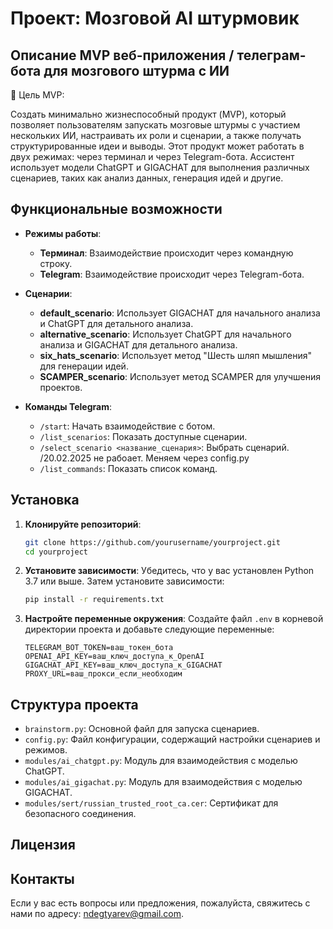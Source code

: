 # Проект: Мозговой AI штурмовик

## Описание MVP веб-приложения / телеграм-бота для мозгового штурма с ИИ
🔹 Цель MVP:

Создать минимально жизнеспособный продукт (MVP), который позволяет пользователям запускать мозговые штурмы с участием нескольких ИИ, настраивать их роли и сценарии, а также получать структурированные идеи и выводы. Этот продукт может работать в двух режимах: через терминал и через Telegram-бота. Ассистент использует модели ChatGPT и GIGACHAT для выполнения различных сценариев, таких как анализ данных, генерация идей и другие.

## Функциональные возможности

- **Режимы работы**: 
  - **Терминал**: Взаимодействие происходит через командную строку.
  - **Telegram**: Взаимодействие происходит через Telegram-бота.

- **Сценарии**:
  - **default_scenario**: Использует GIGACHAT для начального анализа и ChatGPT для детального анализа.
  - **alternative_scenario**: Использует ChatGPT для начального анализа и GIGACHAT для детального анализа.
  - **six_hats_scenario**: Использует метод "Шесть шляп мышления" для генерации идей.
  - **SCAMPER_scenario**: Использует метод SCAMPER для улучшения проектов.

- **Команды Telegram**:
  - `/start`: Начать взаимодействие с ботом.
  - `/list_scenarios`: Показать доступные сценарии.
  - `/select_scenario <название_сценария>`: Выбрать сценарий. /20.02.2025 не рабоает. Меняем через config.py
  - `/list_commands`: Показать список команд.

## Установка

1. **Клонируйте репозиторий**:
   ```bash
   git clone https://github.com/yourusername/yourproject.git
   cd yourproject
   ```

2. **Установите зависимости**:
   Убедитесь, что у вас установлен Python 3.7 или выше. Затем установите зависимости:
   ```bash
   pip install -r requirements.txt
   ```

3. **Настройте переменные окружения**:
   Создайте файл `.env` в корневой директории проекта и добавьте следующие переменные:
   ```
   TELEGRAM_BOT_TOKEN=ваш_токен_бота
   OPENAI_API_KEY=ваш_ключ_доступа_к_OpenAI
   GIGACHAT_API_KEY=ваш_ключ_доступа_к_GIGACHAT
   PROXY_URL=ваш_прокси_если_необходим
   ```

## Структура проекта

- `brainstorm.py`: Основной файл для запуска сценариев.
- `config.py`: Файл конфигурации, содержащий настройки сценариев и режимов.
- `modules/ai_chatgpt.py`: Модуль для взаимодействия с моделью ChatGPT.
- `modules/ai_gigachat.py`: Модуль для взаимодействия с моделью GIGACHAT.
- `modules/sert/russian_trusted_root_ca.cer`: Сертификат для безопасного соединения.

## Лицензия



## Контакты

Если у вас есть вопросы или предложения, пожалуйста, свяжитесь с нами по адресу: [ndegtyarev@gmail.com](mailto:ndegtyarev@gmail.com).